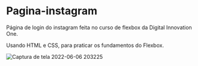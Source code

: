 # Pagina-instagram
Página de login do instagram feita no curso de flexbox da Digital Innovation One.

Usando HTML e CSS, para praticar os fundamentos do Flexbox.


![Captura de tela 2022-06-06 203225](https://user-images.githubusercontent.com/85175643/172265968-d1eeb0ce-726c-457c-a119-e57fabad9ae6.png)

